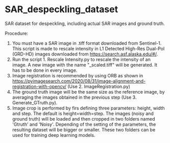 # SAR_despeckling_dataset
SAR dataset for despeckling, including actual SAR images and ground truth.

Procedure:
1. You must have a SAR image in .tiff format downloaded from Sentinel-1. This script is made to rescale intensity in L1 Detected High-Res Dual-Pol (GRD-HD) images downloaded from https://search.asf.alaska.edu/#/.
2. Run the script 1. Rescale Intensity.py to rescale the intensity of an image. A new image with the name "_scaled.tiff" will be generated. It has to be done in every image.
3. Image registration is recommended by using ORB as shown in https://pyimagesearch.com/2020/08/31/image-alignment-and-registration-with-opencv/ (Use 2. ImageRegistration.py)
4. The ground truth image will be the same size as the reference image, by averaging the images obtained in the previous step (Use 3. Generate_GTruth.py). 
5. Image crop is performed by firs defining three parameters: height, width and step. The default is height=width=step. The images (noisy and ground truth) will be loaded and then cropped in two folders named 'Gtruth' and 'Noisy'. Depending of the setting of the parameters, the resulting dataset will be bigger or smaller. These two folders can be used for training deep learning models.
